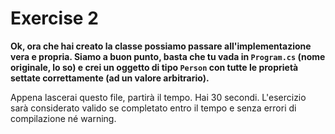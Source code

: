 # Exercise 2

__Ok, ora che hai creato la classe possiamo passare all'implementazione vera e propria. Siamo a buon punto, basta che tu vada in `Program.cs` (nome originale, lo so) e crei un oggetto di tipo `Person` con tutte le proprietà settate correttamente (ad un valore arbitrario).__

Appena lascerai questo file, partirà il tempo.
Hai 30 secondi.
L'esercizio sarà considerato valido se completato entro il tempo e senza errori di compilazione né warning.
